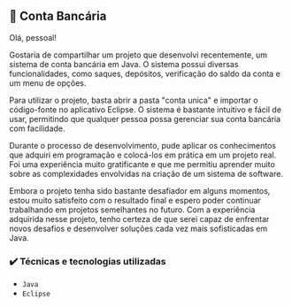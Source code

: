 ## :bank: Conta Bancária

Olá, pessoal!

Gostaria de compartilhar um projeto que desenvolvi recentemente, um sistema de conta bancária em Java. O sistema possui diversas funcionalidades, como saques, depósitos, verificação do saldo da conta e um menu de opções.

Para utilizar o projeto, basta abrir a pasta "conta unica" e importar o código-fonte no aplicativo Eclipse. O sistema é bastante intuitivo e fácil de usar, permitindo que qualquer pessoa possa gerenciar sua conta bancária com facilidade.

Durante o processo de desenvolvimento, pude aplicar os conhecimentos que adquiri em programação e colocá-los em prática em um projeto real. Foi uma experiência muito gratificante e que me permitiu aprender muito sobre as complexidades envolvidas na criação de um sistema de software.

Embora o projeto tenha sido bastante desafiador em alguns momentos, estou muito satisfeito com o resultado final e espero poder continuar trabalhando em projetos semelhantes no futuro. Com a experiência adquirida nesse projeto, tenho certeza de que serei capaz de enfrentar novos desafios e desenvolver soluções cada vez mais sofisticadas em Java.

### ✔️ Técnicas e tecnologias utilizadas

- ``Java``
- ``Eclipse``
